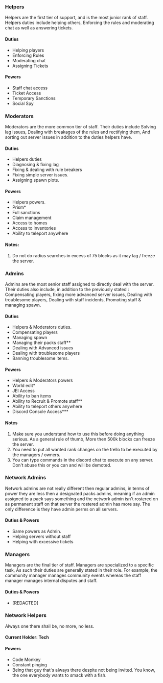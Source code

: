 ### Helpers
Helpers are the first tier of support, and is the most junior rank of staff.
Helpers duties include helping others, Enforcing the rules and moderating chat
as well as answering tickets.

#### Duties
 - Helping players
 - Enforcing Rules
 - Moderating chat
 - Assigning Tickets

#### Powers
 - Staff chat access
 - Ticket Access
 - Temporary Sanctions
 - Social Spy

### Moderators
Moderators are the more common tier of staff. Their duties include
Solving lag issues, Dealing with breakages of the rules and rectifying them,
And sorting out server issues in addition to the duties
helpers have.

#### Duties
 - Helpers duties
 - Diagnosing & fixing lag
 - Fixing & dealing with rule breakers
 - Fixing simple server issues.
 - Assigning spawn plots.

#### Powers
 - Helpers powers.
 - Prism*
 - Full sanctions
 - Claim management
 - Access to homes
 - Access to inventories
 - Ability to teleport anywhere
 
#### Notes:
 1. Do not do radius searches in excess of 75 blocks as it may lag / freeze the server.
 
### Admins
Admins are the most senior staff assigned to directly deal with the server.
Their duties also include, in addition to the previously stated : Compensating players, fixing more advanced
server issues, Dealing with troublesome players, Dealing with staff incidents, Promoting staff & managing
spawn.

#### Duties
 - Helpers & Moderators duties.
 - Compensating players
 - Managing spawn
 - Managing their packs staff**
 - Dealing with Advanced issues
 - Dealing with troublesome players
 - Banning troublesome items.

#### Powers
 - Helpers & Moderators powers
 - World edit*
 - JEI Access
 - Ability to ban items
 - Ability to Recruit & Promote staff**
 - Ability to teleport others anywhere
 - Discord Console Access***

#### Notes
1. Make sure you understand how to use this before doing anything serious. As a general rule of thumb, More then 500k blocks can freeze the server.
2. You need to put all wanted rank changes on the trello to be executed by the managers / owners.
3. You can type commands in the discord chat to execute on any server. Don't abuse this or you can and will be demoted.

### Network Admins
Network admins are not really different then regular admins, in terms of power they are less then a designated packs admins,
meaning if an admin assigned to a pack says something and the network admin isn't rostered on as permanent staff on
that server the rostered admin has more say. The only difference is they have admin perms on all servers.

#### Duties & Powers
 - Same powers as Admin.
 - Helping servers without staff
 - Helping with excessive tickets
 
### Managers
 Managers are the final tier of staff. Managers are specialized to a specific task, As such their duties
 are generally stated in their role. For example, the community manager manages community events whereas
 the staff manager manages internal disputes and staff.
 
#### Duties & Powers
  - [REDACTED]

### Network Helpers
Always one there shall be, no more, no less.

#### Current Holder: Tech

#### Powers
 - Code Monkey
 - Constant pinging
 - Being that guy that's always there despite not being invited. You know, the one everybody wants to smack with a fish.